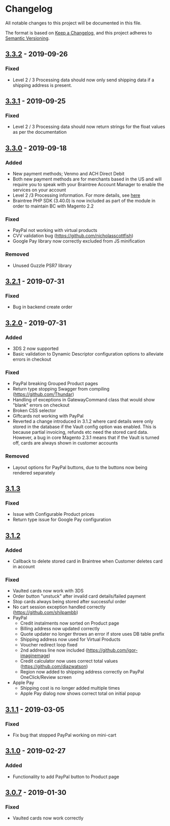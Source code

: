 # Changelog
All notable changes to this project will be documented in this file.

The format is based on [Keep a Changelog](https://keepachangelog.com/en/1.0.0/),
and this project adheres to [Semantic Versioning](https://semver.org/spec/v2.0.0.html).

## [3.3.2] - 2019-09-26
### Fixed
- Level 2 / 3 Processing data should now only send shipping data if a shipping address is present.

## [3.3.1] - 2019-09-25
### Fixed
- Level 2 / 3 Processing data should now return strings for the float values as per the documentation

## [3.3.0] - 2019-09-18
### Added
- New payment methods; Venmo and ACH Direct Debit
- Both new payment methods are for merchants based in the US and will require you to speak with your Braintree Account 
Manager to enable the services on your account
- Level 2 /3 Processing information. For more details, see [here](https://developers.braintreepayments.com/reference/general/level-2-and-3-processing/overview)
- Braintree PHP SDK (3.40.0) is now included as part of the module in order to maintain BC with Magento 2.2

### Fixed
- PayPal not working with virtual products
- CVV validation bug (https://github.com/nicholasscottfish)
- Google Pay library now correctly excluded from JS minification

### Removed
- Unused Guzzle PSR7 library

## [3.2.1] - 2019-07-31
### Fixed
- Bug in backend create order

## [3.2.0] - 2019-07-31
### Added
- 3DS 2 now supported
- Basic validation to Dynamic Descriptor configuration options to alleviate errors in checkout

### Fixed
- PayPal breaking Grouped Product pages
- Return type stopping Swagger from compiling (https://github.com/Thundar)
- Handling of exceptions in GatewayCommand class that would show "blank" errors on checkout
- Broken CSS selector
- Giftcards not working with PayPal
- Reverted a change introduced in 3.1.2 where card details were only stored in the database if 
the Vault config option was enabled. This is because partial invoicing, refunds etc need the stored card data. However,
a bug in core Magento 2.3.1 means that if the Vault is turned off, cards are always shown in customer accounts

### Removed
- Layout options for PayPal buttons, due to the buttons now being rendered separately

## [3.1.3]
### Fixed
- Issue with Configurable Product prices
- Return type issue for Google Pay configuration

## [3.1.2]
### Added
- Callback to delete stored card in Braintree when Customer deletes card in account

### Fixed
- Vaulted cards now work with 3DS
- Order button "unstuck" after invalid card details/failed payment
- Stop cards always being stored after successful order
- No cart session exception handled correctly (https://github.com/shilpambb)
- PayPal
  - Credit instalments now sorted on Product page
  - Billing address now updated correctly
  - Quote updater no longer throws an error if store uses DB table prefix
  - Shipping address now used for Virtual Products
  - Voucher redirect loop fixed
  - 2nd address line now included (https://github.com/igor-imaginemage)
  - Credit calculator now uses correct total values (https://github.com/diazwatson)
  - Region now added to shipping address correctly on PayPal OneClick/Review screen
- Apple Pay
  - Shipping cost is no longer added multiple times
  - Apple Pay dialog now shows correct total on initial popup

## [3.1.1] - 2019-03-05
### Fixed
- Fix bug that stopped PayPal working on mini-cart

## [3.1.0] - 2019-02-27
### Added
- Functionality to add PayPal button to Product page

## [3.0.7] - 2019-01-30
### Fixed
- Vaulted cards now work correctly

[3.3.2]: https://github.com/genecommerce/module-braintree-magento2/compare/3.3.1...3.3.2
[3.3.1]: https://github.com/genecommerce/module-braintree-magento2/compare/3.3.0...3.3.1
[3.3.0]: https://github.com/genecommerce/module-braintree-magento2/compare/3.2.1...3.3.0
[3.2.1]: https://github.com/genecommerce/module-braintree-magento2/compare/3.2.0...3.2.1
[3.2.0]: https://github.com/genecommerce/module-braintree-magento2/compare/3.1.3...3.2.0
[3.1.3]: https://github.com/genecommerce/module-braintree-magento2/compare/3.1.2...3.1.3
[3.1.2]: https://github.com/genecommerce/module-braintree-magento2/compare/3.1.1...3.1.2
[3.1.1]: https://github.com/genecommerce/module-braintree-magento2/compare/3.1.0...3.1.1
[3.1.0]: https://github.com/genecommerce/module-braintree-magento2/compare/3.0.7...3.1.0
[3.0.7]: https://github.com/genecommerce/module-braintree-magento2/compare/3.0.6...3.0.7
